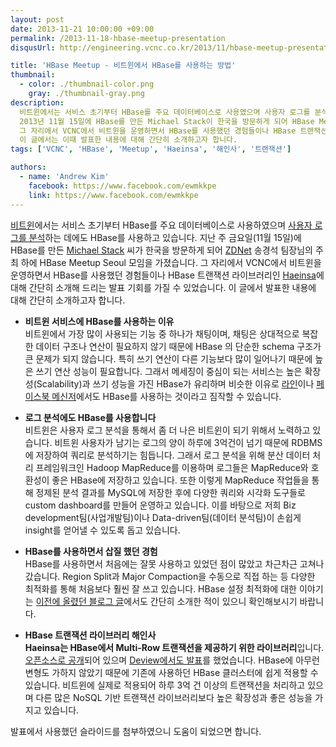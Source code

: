 ```yaml
---
layout: post
date: 2013-11-21 10:00:00 +09:00
permalink: /2013-11-18-hbase-meetup-presentation
disqusUrl: http://engineering.vcnc.co.kr/2013/11/hbase-meetup-presentation/

title: 'HBase Meetup - 비트윈에서 HBase를 사용하는 방법'
thumbnail:
  - color: ./thumbnail-color.png
    gray: ./thumbnail-gray.png
description:
  비트윈에서는 서비스 초기부터 HBase를 주요 데이터베이스로 사용였으며 사용자 로그를 분석하는 데에도 HBase를 이용하고 있습니다.
  2013년 11월 15일에 HBase를 만든 Michael Stack이 한국을 방문하게 되어 HBase Meetup Seoul 모임을 가졌습니다.
  그 자리에서 VCNC에서 비트윈을 운영하면서 HBase를 사용했던 경험들이나 HBase 트랜잭션 라이브러리인 Haeinsa에 대해 간단히 소개드리는 발표 기회를 가질 수 있었습니다.
  이 글에서는 이때 발표한 내용에 대해 간단히 소개하고자 합니다.
tags: ['VCNC', 'HBase', 'Meetup', 'Haeinsa', '해인사', '트랜잭션']

authors:
  - name: 'Andrew Kim'
    facebook: https://www.facebook.com/ewmkkpe
    link: https://www.facebook.com/ewmkkpe
---
```


[비트윈]에서는 서비스 초기부터 HBase를 주요 데이터베이스로 사용하였으며 [사용자 로그를 분석][analyzinguserdata]하는 데에도 HBase를 사용하고 있습니다.
지난 주 금요일(11월 15일)에 HBase를 만든 [Michael Stack] 씨가 한국을 방문하게 되어 [ZDNet] 송경석 팀장님의 주최 하에 HBase Meetup Seoul 모임을 가졌습니다.
그 자리에서 VCNC에서 비트윈을 운영하면서 HBase를 사용했던 경험들이나 HBase 트랜잭션 라이브러리인 [Haeinsa]에 대해 간단히 소개해 드리는 발표 기회를 가질 수 있었습니다.
이 글에서 발표한 내용에 대해 간단히 소개하고자 합니다.

- **비트윈 서비스에 HBase를 사용하는 이유**  
  비트윈에서 가장 많이 사용되는 기능 중 하나가 채팅이며, 채팅은 상대적으로 복잡한 데이터 구조나 연산이 필요하지 않기 때문에 HBase 의 단순한 schema 구조가 큰 문제가 되지 않습니다.
  특히 쓰기 연산이 다른 기능보다 많이 일어나기 때문에 높은 쓰기 연산 성능이 필요합니다.
  그래서 메세징이 중심이 되는 서비스는 높은 확장성(Scalability)과 쓰기 성능을 가진 HBase가 유리하며 비슷한 이유로 [라인][hbaseinline]이나 [페이스북 메신저][hbaseinfacebookmessenger]에서도 HBase를 사용하는 것이라고 짐작할 수 있습니다.

- **로그 분석에도 HBase를 사용합니다**  
  비트윈은 사용자 로그 분석을 통해서 좀 더 나은 비트윈이 되기 위해서 노력하고 있습니다.
  비트윈 사용자가 남기는 로그의 양이 하루에 3억건이 넘기 때문에 RDBMS에 저장하여 쿼리로 분석하기는 힘듭니다.
  그래서 로그 분석을 위해 분산 데이터 처리 프레임워크인 Hadoop MapReduce를 이용하며 로그들은 MapReduce와 호환성이 좋은 HBase에 저장하고 있습니다.
  또한 이렇게 MapReduce 작업들을 통해 정제된 분석 결과를 MySQL에 저장한 후에 다양한 쿼리와 시각화 도구들로 custom dashboard를 만들어 운영하고 있습니다.
  이를 바탕으로 저희 Biz development팀(사업개발팀)이나 Data-driven팀(데이터 분석팀)이 손쉽게 insight를 얻어낼 수 있도록 돕고 있습니다.

- **HBase를 사용하면서 삽질 했던 경험**  
  HBase를 사용하면서 처음에는 잘못 사용하고 있었던 점이 많았고 차근차근 고쳐나갔습니다.
  Region Split과 Major Compaction을 수동으로 직접 하는 등 다양한 최적화를 통해 처음보다 훨씬 잘 쓰고 있습니다.
  HBase 설정 최적화에 대한 이야기는 [이전에 올렸던 블로그 글][hbaseoptimization]에서도 간단히 소개한 적이 있으니 확인해보시기 바랍니다.

- **HBase 트랜잭션 라이브러리 해인사**  
  **Haeinsa는 HBase에서 Multi-Row 트랜잭션을 제공하기 위한 라이브러리**입니다.
  [오픈소스로 공개][haeinsa]되어 있으며 [Deview에서도 발표][haeinsaindeview]를 했었습니다.
  HBase에 아무런 변형도 가하지 않았기 때문에 기존에 사용하던 HBase 클러스터에 쉽게 적용할 수 있습니다.
  비트윈에 실제로 적용되어 하루 3억 건 이상의 트랜잭션을 처리하고 있으며 다른 많은 NoSQL 기반 트랜잭션 라이브러리보다 높은 확장성과 좋은 성능을 가지고 있습니다.

발표에서 사용했던 슬라이드를 첨부하였으니 도움이 되었으면 합니다.

<script async class="speakerdeck-embed" data-id="2b8092b02ff90131ef414aa7d272d735" data-ratio="1.33333333333333" src="//speakerdeck.com/assets/embed.js"></script>

[비트윈]: http://between.us/
[analyzinguserdata]: http://engineering.vcnc.co.kr/2013/05/analyzing-user-data/
[michael stack]: https://www.linkedin.com/pub/michael-stack/1/587/110
[zdnet]: http://www.zdnet.co.kr/
[haeinsa]: https://github.com/vcnc/haeinsa
[hbaseinline]: http://tech.naver.jp/blog/?p=1420
[hbaseinfacebookmessenger]: http://www.slideshare.net/brizzzdotcom/facebook-messages-hbase
[hbaseoptimization]: http://engineering.vcnc.co.kr/2013/04/hbase-configuration/
[haeinsaindeview]: https://speakerdeck.com/vcnc/haeinsa-hbase-transaction-library
